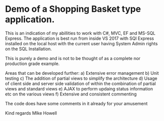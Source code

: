 # Demo of a Shopping Basket type application.

This is an indication of my abillities to work with C#, MVC, EF and MS-SQL Express.
The application is best run from inside VS 2017 with SQl Express installed on the local host with the current user having System Admin rights on the SQL Installation.

This is purely a demo and is not to be thought of as a complete nor production grade example.

Areas that can be developed further:
a) Extensive error management
b) Unit testing
c) The addition of partial views to simplify the architecture 
d) Usage of client side and server side validation of within the combination of partial views and standard views
e) AJAX to perform updaing status information etc on the various views
f) Extensive and consistent commenting

The code does have some comments in it already for your amusement

Kind regards
MIke Howell

